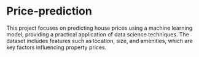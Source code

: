 # Price-prediction
This project focuses on predicting house prices using a machine learning model, providing a practical application of data science techniques. The dataset includes features such as location, size, and amenities, which are key factors influencing property prices.
